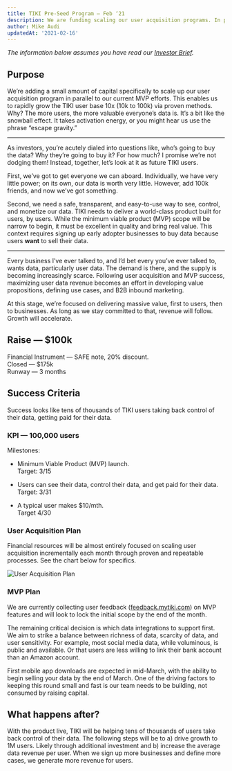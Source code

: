 ```yaml
---
title: TIKI Pre-Seed Program — Feb ‘21
description: We are funding scaling our user acquisition programs. In parallel, our team will deliver a killer MVP.
author: Mike Audi
updatedAt: '2021-02-16'
---
```

*The information below assumes you have read our [Investor Brief](https://mytiki.com/blog/investor-brief-0221).*

## Purpose

We’re adding a small amount of capital specifically to scale up our user acquisition program in parallel to our current
MVP efforts. This enables us to rapidly grow the TIKI user base 10x (10k to 100k) via proven methods. Why? The more
users, the more valuable everyone’s data is. It’s a bit like the snowball effect. It takes activation energy, or you
might hear us use the phrase “escape gravity.”

---

As investors, you’re acutely dialed into questions like, who’s going to buy the data? Why they’re going to buy it? For
how much? I promise we’re not dodging them! Instead, together, let’s look at it as future TIKI users.

First, we’ve got to get everyone we can aboard. Individually, we have very little power; on its own, our data is worth
very little. However, add 100k friends, and now we’ve got something.

Second, we need a safe, transparent, and easy-to-use way to see, control, and monetize our data. TIKI needs to deliver a
world-class product built for users, by users. While the minimum viable product (MVP) scope will be narrow to begin, it
must be excellent in quality and bring real value. This context requires signing up early adopter businesses to buy data
because users **want** to sell their data.

---

Every business I’ve ever talked to, and I’d bet every you’ve ever talked to, wants data, particularly user data. The
demand is there, and the supply is becoming increasingly scarce. Following user acquisition and MVP success, maximizing
user data revenue becomes an effort in developing value propositions, defining use cases, and B2B inbound marketing.

At this stage, we’re focused on delivering massive value, first to users, then to businesses. As long as we stay
committed to that, revenue will follow. Growth will accelerate.

## Raise — $100k

Financial Instrument — SAFE note, 20% discount.  
Closed — $175k  
Runway — 3 months  

## Success Criteria

Success looks like tens of thousands of TIKI users taking back control of their data, getting paid for their data.

### KPI — 100,000 users

Milestones:

- Minimum Viable Product (MVP) launch.  
  Target: 3/15  
  
- Users can see their data, control their data, and get paid for their data.  
  Target: 3/31  
  
- A typical user makes $10/mth.  
  Target 4/30  

### User Acquisition Plan

Financial resources will be almost entirely focused on scaling user acquisition incrementally each month through proven
and repeatable processes. See the chart below for specifics.

![User Acquisition Plan](/blog-images/1*LbxNjMNWIfqJnjx9uMXt0A.png)

### MVP Plan

We are currently collecting user feedback ([feedback.mytiki.com](https://feedback.mytiki.com)) on MVP features and will
look to lock the initial scope by the end of the month.

The remaining critical decision is which data integrations to support first. We aim to strike a balance between richness
of data, scarcity of data, and user sensitivity. For example, most social media data, while voluminous, is public and
available. Or that users are less willing to link their bank account than an Amazon account.

First mobile app downloads are expected in mid-March, with the ability to begin selling your data by the end of March.
One of the driving factors to keeping this round small and fast is our team needs to be building, not consumed by
raising capital.

## What happens after?

With the product live, TIKI will be helping tens of thousands of users take back control of their data. The following
steps will be to a) drive growth to 1M users. Likely through additional investment and b) increase the average data
revenue per user. When we sign up more businesses and define more cases, we generate more revenue for users.

